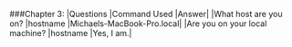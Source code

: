###Chapter 3:
|Questions |Command Used |Answer|
|What host are you on? |hostname |Michaels-MacBook-Pro.local|
|Are you on your local machine? |hostname |Yes, I am.|
